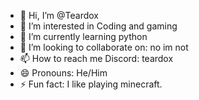 - 👋 Hi, I’m @Teardox
- 👀 I’m interested in Coding and gaming
- 🌱 I’m currently learning python
- 💞️ I’m looking to collaborate on: no im not
- 📫 How to reach me Discord: teardox
- 😄 Pronouns: He/Him
- ⚡ Fun fact: I like playing minecraft.

<!---
Teardox/Teardox is a ✨ special ✨ repository because its `README.md` (this file) appears on your GitHub profile.
You can click the Preview link to take a look at your changes.
--->
